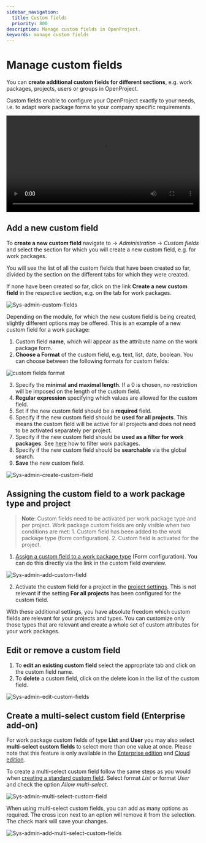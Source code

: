 ```yaml
---
sidebar_navigation:
  title: Custom fields
  priority: 800
description: Manage custom fields in OpenProject.
keywords: manage custom fields
---
```

# Manage custom fields

You can **create additional custom fields for different sections**, e.g. work packages, projects, users or groups in OpenProject.

Custom fields enable to configure your OpenProject exactly to your needs, i.e. to adapt work package forms to your company specific requirements.

<video src="https://openproject-docs.s3.eu-central-1.amazonaws.com/videos/OpenProject-Forms-and-Custom-Fields-1.mp4" type="video/mp4" controls="" style="width:100%"></video>

## Add a new custom field

To **create a new custom field** navigate to -> *Administration* -> *Custom fields* and select the section for which you will create a new custom field, e.g. for work packages.

You will see the list of all the custom fields that have been created so far, divided by the section on the different tabs for which they were created.

If none have been created so far, click on the link **Create a new custom field** in the respective section, e.g. on the tab for work packages.

![Sys-admin-custom-fields](Sys-admin-custom-fields.png)

Depending on the module, for which the new custom field is being  created, slightly different options may be offered. This is an example of a new custom field for a work package:

1. Custom field **name**, which will appear as the attribute name on the work package form.
2. **Choose a Format** of the custom field, e.g. text, list, date, boolean. You can choose between the following formats for custom fields:

![custom fields format](image-20200122112806127.png)

3. Specify the **minimal and maximal length**. If a 0 is chosen, no restriction will be imposed on the length of the custom field.
4. **Regular expression** specifying which values are allowed for the custom field.
5. Set if the new custom field should be a **required** field.
6. Specify if the new custom field should be **used for all projects**. This means the custom field will be active for all projects and does not need to be activated separately per project.
7. Specify if the new custom field should be **used as a filter for work packages**. See [here](../../user-guide/work-packages/work-package-table-configuration/#filter-work-packages) how to filter work packages.
8. Specify if the new custom field should be **searchable** via the global search.
9. **Save** the new custom field.

![Sys-admin-create-custom-field](Sys-admin-create-custom-field.png)

## Assigning the custom field to a work package type and project

> **Note**: Custom fields need to be activated per work package type and per project. Work package custom fields are only visible when two conditions are met:
>     1. Custom field has been added to the work package type (form configuration).
>     2. Custom field is activated for the project.

1. [Assign a custom field to a work package type](../manage-work-packages/work-package-types/#work-package-form-configuration-premium-feature) (Form configuration). You can do this directly via the link in the custom field overview.

![Sys-admin-add-custom-field](Sys-admin-add-custom-field.png)

2. Activate the custom field for a project in the [project settings](../../user-guide/projects/project-settings/custom-fields/). This is not relevant if the setting **For all projects** has been configured for the custom field.

With these additional settings, you have absolute freedom which custom fields are relevant for your projects and types. You can customize only those types that are relevant and create a whole set of custom attributes for your work packages.

## Edit or remove a custom field

1. To **edit an existing custom field** select the appropriate tab and click on the custom field name.
2. To **delete** a custom field, click on the delete icon in the list of the custom field.

![Sys-admin-edit-custom-fields](Sys-admin-edit-custom-fields.png)



## Create a multi-select custom field (Enterprise add-on)

For work package custom fields of type **List** and **User** you may also select **multi-select custom fields** to select more than one value at once.
Please note that this feature is only available in the [Enterprise edition](https://www.openproject.org/enterprise-edition/) and [Cloud edition](https://www.openproject.org/hosting/).

To create a multi-select custom field follow the same steps as you would when [creating a standard custom field](#add-a-new-custom-field). Select format *List* or format *User* and check the option *Allow multi-select*.

![Sys-admin-multi-select-custom-field](Sys-admin-multi-select-custom-field.png)



When using multi-select custom fields, you can add as many options as required. The cross icon next to an option will remove it from the selection. The check mark will save your changes.

![Sys-admin-add-multi-select-custom-fields](Sys-admin-add-multi-select-custom-fields.png)
